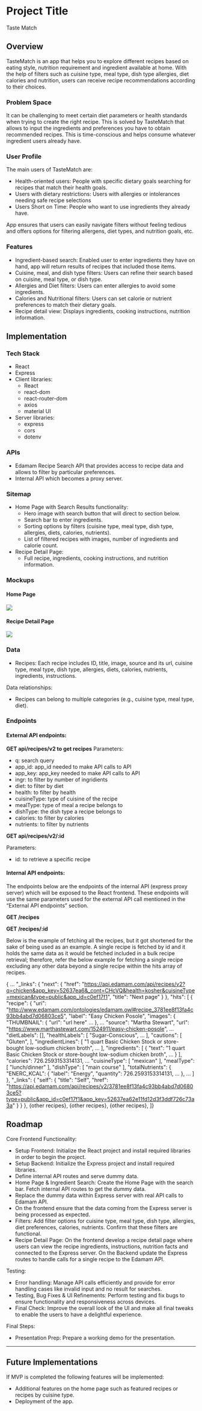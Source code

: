 # Project Title

Taste Match

## Overview

TasteMatch is an app that helps you to explore different recipes based on eating style, nutrition requirement and ingredient available at home. With the help of filters such as cuisine type, meal type, dish type allergies, diet calories and nutrition, users can receive recipe recommendations according to their choices.

### Problem Space

It can be challenging to meet certain diet parameters or health standards when trying to create the right recipe. This is solved by TasteMatch that allows to input the ingredients and preferences you have to obtain recommended recipes. This is time-conscious and helps consume whatever ingredient users already have.

### User Profile

The main users of TasteMatch are:

- Health-oriented users: People with specific dietary goals searching for recipes that match their health goals.
- Users with dietary restrictions: Users with allergies or intolerances needing safe recipe selections
- Users Short on Time: People who want to use ingredients they already have.

App ensures that users can easily navigate filters without feeling tedious and offers options for filtering allergens, diet types, and nutrition goals, etc.

### Features

- Ingredient-based search: Enabled user to enter ingredients they have on hand, app will return results of recipes that included those items.
- Cuisine, meal, and dish type filters: Users can refine their search based on cuisine, meal type, or dish type.
- Allergies and Diet filters: Users can enter allergies to avoid some ingredients.
- Calories and Nutritional filters: Users can set calorie or nutrient preferences to match their dietary goals.
- Recipe detail view: Displays ingredients, cooking instructions, nutrition information.

## Implementation

### Tech Stack

- React
- Express
- Client libraries:
  - React
  - react-dom
  - react-router-dom
  - axios
  - material UI
- Server libraries:
  - express
  - cors
  - dotenv

### APIs

- Edamam Recipe Search API that provides access to recipe data and allows to filter by particular preferences.
- Internal API which becomes a proxy server.

### Sitemap

- Home Page with Search Results functionality:
  - Hero image with search button that will direct to section below.
  - Search bar to enter ingredients.
  - Sorting options by filters (cuisine type, meal type, dish type, allergies, diets, calories, nutrients).
  - List of filtered recipes with images, number of ingredients and calorie count.
- Recipe Detail Page:
  - Full recipe, ingredients, cooking instructions, and nutrition information.

### Mockups

#### Home Page

![](homePage.png)

#### Recipe Detail Page

![](recipeDetailsPage.png)

### Data

- Recipes: Each recipe includes ID, title, image, source and its url, cuisine type, meal type, dish type, allergies, diets, calories, nutrients, ingredients, instructions.

Data relationships:

- Recipes can belong to multiple categories (e.g., cuisine type, meal type, diet).

### Endpoints

#### External API endpoints:

**GET api/recipes/v2 to get recipes**
Parameters:

- q: search query
- app_id: app_id needed to make API calls to API
- app_key: app_key needed to make API calls to API
- ingr: to filter by number of ingridients
- diet: to filter by diet
- health: to filter by health
- cuisineType: type of cuisine of the recipe
- mealType: type of meal a recipe belongs to
- dishType: the dish type a recipe belongs to
- calories: to filter by calories
- nutrients: to filter by nutrients

**GET api/recipes/v2/:id**

Parameters:

- id: to retrieve a specific recipe

#### Internal API endpoints:

The endpoints below are the endpoints of the internal API (express proxy server) which will be exposed to the React frontend. These endpoints will use the same parameters used for the external API call mentioned in the “External API endpoints” section.

**GET /recipes**

**GET /recipes/:id**

Below is the example of fetching all the recipes, but it got shortened for the sake of being used as an example. A single recipe is fetched by id and it holds the same data as it would be fetched included in a bulk recipe retrieval; therefore, refer the below example for fetching a single recipe excluding any other data beyond a single recipe within the hits array of recipes.

{
…
"\_links": {
"next": {
"href": "https://api.edamam.com/api/recipes/v2?q=chicken&app_key=52637ea6&_cont=CHcVQ&health=kosher&cuisineType=mexican&type=public&app_id=c0ef17f1",
"title": "Next page"
}
},
"hits": [
{
"recipe": {
"uri": "http://www.edamam.com/ontologies/edamam.owl#recipe_3781ee8f13fa4c93bb4abd7d06803ce5",
"label": "Easy Chicken Posole",
"images": {
"THUMBNAIL": {
"url": "url here"
…
},
…
"source": "Martha Stewart",
"url": "https://www.marthastewart.com/1524911/easy-chicken-posole",
…
"dietLabels": [],
"healthLabels": [
"Sugar-Conscious",
…
],
"cautions": [
"Gluten", ],
"ingredientLines": [
"1 quart Basic Chicken Stock or store-bought low-sodium chicken broth",
…
],
"ingredients": [
{
"text": "1 quart Basic Chicken Stock or store-bought low-sodium chicken broth",
…
}
],
"calories": 726.2593153314131,
…
"cuisineType": [
"mexican"
],
"mealType": [
"lunch/dinner"
],
"dishType": [
"main course"
],
"totalNutrients": {
"ENERC_KCAL": {
"label": "Energy",
"quantity": 726.2593153314131,
…
},
…
]
},
"\_links": {
"self": {
"title": "Self",
"href": "https://api.edamam.com/api/recipes/v2/3781ee8f13fa4c93bb4abd7d06803ce5?type=public&app_id=c0ef17f1&app_key=52637ea62e11fd12d3f3ddf726c73a3a"
}
}
},
{other recipes},
{other recipes},
{other recipes},
]}

## Roadmap

Core Frontend Functionality:

- Setup Frontend: Initialize the React project and install required libraries in order to begin the project.
- Setup Backend: Initialize the Express project and install required libraries.
- Define internal API routes and serve dummy data.
- Home Page & Ingredient Search: Create the Home Page with the search bar. Fetch internal API routes to get the dummy data.
- Replace the dummy data within Express server with real API calls to Edamam API.
- On the frontend ensure that the data coming from the Express server is being processed as expected.
- Filters: Add filter options for cuisine type, meal type, dish type, allergies, diet preferences, calories, nutrients. Confirm that these filters are functional.
- Recipe Detail Page: On the frontend develop a recipe detail page where users can view the recipe ingredients, instructions, nutrition facts and connected to the Express server. On the Backend update the Express routes to handle calls for a single recipe to the Edamam API.

Testing:

- Error handling: Manage API calls efficiently and provide for error handling cases like invalid input and no result for searches.
- Testing, Bug Fixes & UI Refinements: Perform testing and fix bugs to ensure functionality and responsiveness across devices.
- Final Check: Improve the overall look of the UI and make all final tweaks to enable the users to have a delightful experience.

Final Steps:

- Presentation Prep: Prepare a working demo for the presentation.

---

## Future Implementations

If MVP is completed the following features will be implemented:

- Additional features on the home page such as featured recipes or recipes by cuisine type.
- Deployment of the app.
